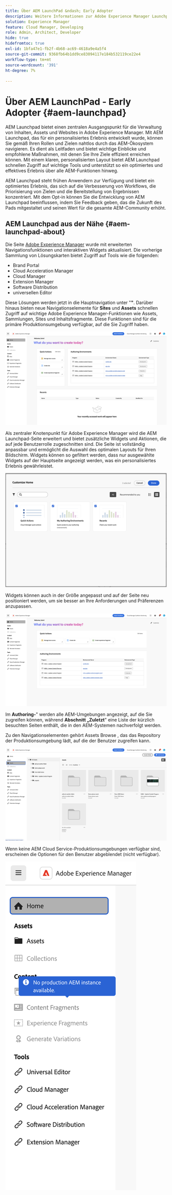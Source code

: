 ```yaml
---
title: Über AEM LaunchPad &ndash; Early Adopter
description: Weitere Informationen zur Adobe Experience Manager Launchpad-Seite.
solution: Experience Manager
feature: Cloud Manager, Developing
role: Admin, Architect, Developer
hide: true
hidefromtoc: true
exl-id: 1bfa47e1-fb2f-4b68-ac69-4618a9e4a5f4
source-git-commit: 9368fb64b1dd9ce83094117e184b532119ce22e4
workflow-type: tm+mt
source-wordcount: '391'
ht-degree: 7%

---
```


# Über AEM LaunchPad - Early Adopter {#aem-launchpad}

AEM Launchpad bietet einen zentralen Ausgangspunkt für die Verwaltung von Inhalten, Assets und Websites in Adobe Experience Manager. Mit AEM Launchpad, das für ein personalisiertes Erlebnis entwickelt wurde, können Sie gemäß Ihren Rollen und Zielen nahtlos durch das AEM-Ökosystem navigieren. Es dient als Leitfaden und bietet wichtige Einblicke und empfohlene Maßnahmen, mit denen Sie Ihre Ziele effizient erreichen können. Mit einem klaren, personalisierten Layout bietet AEM Launchpad schnellen Zugriff auf wichtige Tools und unterstützt so ein optimiertes und effektives Erlebnis über alle AEM-Funktionen hinweg.

AEM Launchpad steht frühen Anwendern zur Verfügung und bietet ein optimiertes Erlebnis, das sich auf die Verbesserung von Workflows, die Priorisierung von Zielen und die Bereitstellung von Ergebnissen konzentriert. Mit dem Opt-in können Sie die Entwicklung von AEM Launchpad beeinflussen, indem Sie Feedback geben, das die Zukunft des Pads mitgestaltet und seinen Wert für die gesamte AEM-Community erhöht.

## AEM Launchpad aus der Nähe {#aem-launchpad-about}

Die Seite [Adobe Experience Manager](https://experience.adobe.com/#/experiencemanager) wurde mit erweiterten Navigationsfunktionen und interaktiven Widgets aktualisiert. Die vorherige Sammlung von Lösungskarten bietet Zugriff auf Tools wie die folgenden:

* Brand Portal
* Cloud Acceleration Manager
* Cloud Manager
* Extension Manager
* Software Distribution
* universellen Editor

Diese Lösungen werden jetzt in die Hauptnavigation unter &quot;**&quot;**. Darüber hinaus bieten neue Navigationselemente für **Sites** und **Assets** schnellen Zugriff auf wichtige Adobe Experience Manager-Funktionen wie Assets, Sammlungen, Sites und Inhaltsfragmente. Diese Funktionen sind für die primäre Produktionsumgebung verfügbar, auf die Sie Zugriff haben.

![AEM Launchpad-Umgebungen](/help/implementing/cloud-manager/assets/aem-launchpad-author-environments.png)

Als zentraler Knotenpunkt für Adobe Experience Manager wird die AEM Launchpad-Seite erweitert und bietet zusätzliche Widgets und Aktionen, die auf jede Benutzerrolle zugeschnitten sind. Die Seite ist vollständig anpassbar und ermöglicht die Auswahl des optimalen Layouts für Ihren Bildschirm. Widgets können so gefiltert werden, dass nur ausgewählte Widgets auf der Hauptseite angezeigt werden, was ein personalisiertes Erlebnis gewährleistet.

![AEM Launchpad angepasst](/help/implementing/cloud-manager/assets/aem-launchpad-custom.png)

Widgets können auch in der Größe angepasst und auf der Seite neu positioniert werden, um sie besser an Ihre Anforderungen und Präferenzen anzupassen.

![AEM Launchpad-Widgets](/help/implementing/cloud-manager/assets/aem-launchpad-widgets.png)

Im **Authoring-**&quot; werden alle AEM-Umgebungen angezeigt, auf die Sie zugreifen können, während **Abschnitt „Zuletzt**&quot; eine Liste der kürzlich besuchten Seiten enthält, die in den AEM-Systemen nachverfolgt werden.

Zu den Navigationselementen gehört Assets Browse , das das Repository der Produktionsumgebung lädt, auf die der Benutzer zugreifen kann.

![AEM Launchpad-Navigationselemente](/help/implementing/cloud-manager/assets/aem-launchpad-navigation.png)

Wenn keine AEM Cloud Service-Produktionsumgebungen verfügbar sind, erscheinen die Optionen für den Benutzer abgeblendet (nicht verfügbar).

![AEM Launchpad in Produktionsumgebungen](/help/implementing/cloud-manager/assets/aem-launchpad-no-prod-environs.png)



